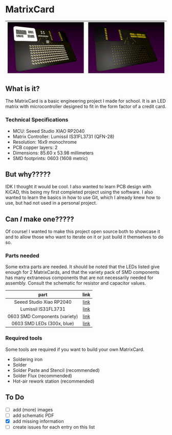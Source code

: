 # MatrixCard

| ![RenderFront.png](Images/RenderFront.png "Front Render") | ![RenderRear.png](Images/RenderRear.png "Rear Render") |
| :-------------------------------------------------------: | :----------------------------------------------------: |

## What is it?

The MatrixCard is a basic engineering project I made for school. It is an LED matrix with microcontroller designed to fit in the form factor of a credit card.

### Technical Specifications

- MCU: Seeed Studio XIAO RP2040
- Matrix Controller: Lumissil IS31FL3731 (QFN-28)
- Resolution: 16x9 monochrome
- PCB copper layers: 2
- Dimensions: 85.60 x 53.98 millimeters
- SMD footprints: 0603 (1608 metric)

## But why?????

IDK I thought it would be cool. I also wanted to learn PCB design with KiCAD, this being my first completed project using the software. I also wanted to learn the basics in how to use Git, which I already knew how to use, but had not used in a personal project.

## Can **_I_** make one?????

Of course! I wanted to make this project open source both to showcase it and to allow those who want to iterate on it or just build it themselves to do so.

### Parts needed

Some extra parts are needed. It should be noted that the LEDs listed give enough for 2 MatrixCards, and that the variety pack of SMD components has many extraneous components that are not necessarily needed for assembly. Consult the schematic for resistor and capacitor values.

| part                          | link |
| :---------------------------: | :---------------------------------------------------------------------------------------------------------------: |
| Seeed Studio Xiao RP2040      | [link](https://www.seeedstudio.com/XIAO-RP2040-v1-0-p-5026.html)                                                  |
| Lumissil IS31FL3731           | [link](https://www.digikey.com/en/products/detail/lumissil-microsystems/IS31FL3731-QFLS2-TR/4286473)              |
| 0603 SMD Components (variety) | [link](https://www.amazon.com/0603-Capacitors-Transistors-Electronic-Book/dp/B0B2ZRPCSF?crid=26EKNK0BXYP7U)       |
| 0603 SMD LEDs (300x, blue)    | [link](https://www.amazon.com/uxcell-Lights-Electronics-Components-Emitting/dp/B07DLBC43V?crid=JFB5RWVKTOGE)      |

### Required tools

Some tools are required if you want to build your own MatrixCard.

- Soldering iron
- Solder
- Solder Paste and Stencil (recommended)
- Solder Flux (recommended)
- Hot-air rework station (recommended)

## To Do

- [ ] add (more) images
- [ ] add schematic PDF
- [x] add missing information
- [ ] create issues for each entry on this list

